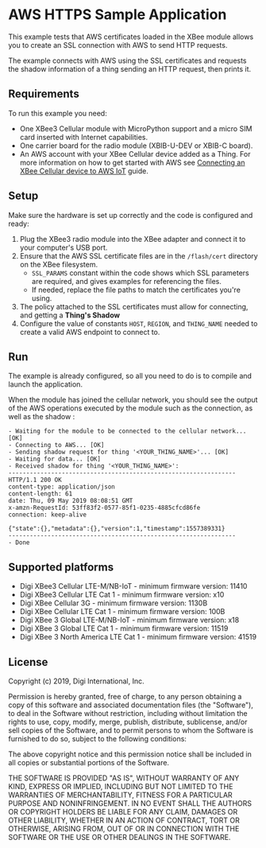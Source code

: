 AWS HTTPS Sample Application
============================

This example tests that AWS certificates loaded in the XBee module allows you
to create an SSL connection with AWS to send HTTP requests.

The example connects with AWS using the SSL certificates and requests the
shadow information of a thing sending an HTTP request, then prints it.

Requirements
------------

To run this example you need:

* One XBee3 Cellular module with MicroPython support and a micro SIM card
  inserted with Internet capabilities.
* One carrier board for the radio module (XBIB-U-DEV or XBIB-C board).
* An AWS account with your XBee Cellular device added as a Thing. For more
  information on how to get started with AWS see
  [Connecting an XBee Cellular device to AWS IoT](../) guide.

Setup
-----

Make sure the hardware is set up correctly and the code is configured and
ready:

1. Plug the XBee3 radio module into the XBee adapter and connect it to your
   computer's USB port.
2. Ensure that the AWS SSL certificate files are in the `/flash/cert` directory
   on the XBee filesystem.
   * `SSL_PARAMS` constant within the code shows which SSL parameters are
     required, and gives examples for referencing the files.
   * If needed, replace the file paths to match the certificates you're
     using.
3. The policy attached to the SSL certificates must allow for connecting,
   and getting a **Thing's Shadow**
4. Configure the value of constants `HOST`, `REGION`, and `THING_NAME` needed
   to create a valid AWS endpoint to connect to.

Run
---

The example is already configured, so all you need to do is to compile and
launch the application.

When the module has joined the cellular network, you should see the output of
the AWS operations executed by the module such as the connection, as well as the shadow  :

    - Waiting for the module to be connected to the cellular network... [OK]
    - Connecting to AWS... [OK]
    - Sending shadow request for thing '<YOUR_THING_NAME>'... [OK]
    - Waiting for data... [OK]
    - Received shadow for thing '<YOUR_THING_NAME>':
    ----------------------------------------------------------------
    HTTP/1.1 200 OK
    content-type: application/json
    content-length: 61
    date: Thu, 09 May 2019 08:08:51 GMT
    x-amzn-RequestId: 53ff83f2-0577-85f1-0235-4885cfcd86fe
    connection: keep-alive

    {"state":{},"metadata":{},"version":1,"timestamp":1557389331}
    ----------------------------------------------------------------
    - Done

Supported platforms
-------------------

* Digi XBee3 Cellular LTE-M/NB-IoT - minimum firmware version: 11410
* Digi XBee3 Cellular LTE Cat 1 - minimum firmware version: x10
* Digi XBee Cellular 3G - minimum firmware version: 1130B
* Digi XBee Cellular LTE Cat 1 - minimum firmware version: 100B
* Digi XBee 3 Global LTE-M/NB-IoT - minimum firmware version: x18
* Digi XBee 3 Global LTE Cat 1 - minimum firmware version: 11519
* Digi XBee 3 North America LTE Cat 1 - minimum firmware version: 41519

License
-------

Copyright (c) 2019, Digi International, Inc.

Permission is hereby granted, free of charge, to any person obtaining a copy
of this software and associated documentation files (the "Software"), to deal
in the Software without restriction, including without limitation the rights
to use, copy, modify, merge, publish, distribute, sublicense, and/or sell
copies of the Software, and to permit persons to whom the Software is
furnished to do so, subject to the following conditions:

The above copyright notice and this permission notice shall be included in all
copies or substantial portions of the Software.

THE SOFTWARE IS PROVIDED "AS IS", WITHOUT WARRANTY OF ANY KIND, EXPRESS OR
IMPLIED, INCLUDING BUT NOT LIMITED TO THE WARRANTIES OF MERCHANTABILITY,
FITNESS FOR A PARTICULAR PURPOSE AND NONINFRINGEMENT. IN NO EVENT SHALL THE
AUTHORS OR COPYRIGHT HOLDERS BE LIABLE FOR ANY CLAIM, DAMAGES OR OTHER
LIABILITY, WHETHER IN AN ACTION OF CONTRACT, TORT OR OTHERWISE, ARISING FROM,
OUT OF OR IN CONNECTION WITH THE SOFTWARE OR THE USE OR OTHER DEALINGS IN THE
SOFTWARE.
